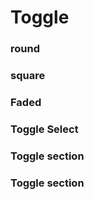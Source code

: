 # Toggle

### round
<DemoContainer>
  <y-toggle label-on="ON" label-off="OFF" shape="round"></y-toggle>
</DemoContainer>

### square
<DemoContainer>
  <y-toggle label-on="ON" label-off="OFF" shape="s"></y-toggle>
</DemoContainer>

### Faded
<DemoContainer>
  <y-toggle-faded label-on="ON" label-off="OFF" shape="s"></y-toggle-faded>
</DemoContainer>

### Toggle Select
<DemoContainer>
  <y-toggle-select label-on="ON" label-off="OFF" shape="s"></y-toggle-select>
</DemoContainer>

### Toggle section
<DemoContainer>
  <y-toggle-section name="section1">
  <template v-slot:on>
    <span class="y-icon icon icon-like solid is-success"/>
  </template>
  <template v-slot:off>
    <span class="y-icon icon icon-like is-danger"/>
  </template>
  </y-toggle-section>
</DemoContainer>


### Toggle section
<DemoContainer>
  <y-toggle-section name="section2">
  <template v-slot:on>
    <YTag label="info" icon="y-icon icon icon-file-download" type="is-info-solid"/>
  </template>
  <template v-slot:off>
    <YTag label="info" icon="y-icon icon icon-file-download" type="is-info"/>
  </template>
  </y-toggle-section>
</DemoContainer>
